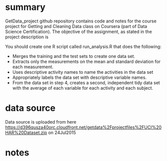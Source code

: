 # summary
GetData_project github repository contains code and notes for the course project for Getting and Cleaning Data class on Coursera (part of Data Science Certification). The objective of the assignment, as stated in the project description is

 You should create one R script called run_analysis.R that does the following:
 
* Merges the training and the test sets to create one data set.
* Extracts only the measurements on the mean and standard deviation for each measurement. 
* Uses descriptive activity names to name the activities in the data set
* Appropriately labels the data set with descriptive variable names. 
* From the data set in step 4, creates a second, independent tidy data set with the average of each variable for each activity and each subject.

# data source
Data source is uploaded from here https://d396qusza40orc.cloudfront.net/getdata%2Fprojectfiles%2FUCI%20HAR%20Dataset.zip on 24Jul2015


# notes
